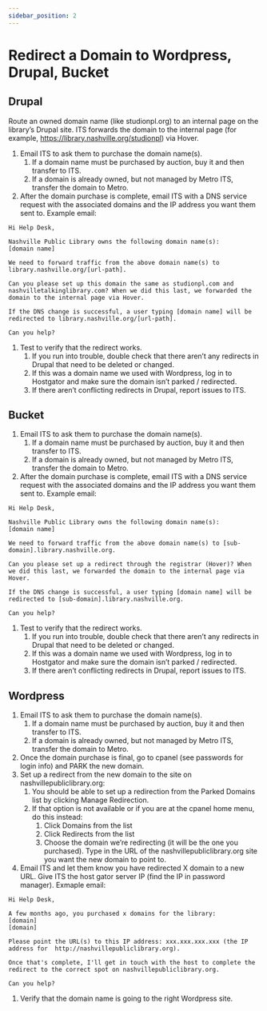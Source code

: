 ```yaml
---
sidebar_position: 2
---
```


# Redirect a Domain to Wordpress, Drupal, Bucket

## Drupal

Route an owned domain name (like studionpl.org) to an internal page on the library’s Drupal site. ITS forwards the domain to the internal page (for example, https://library.nashville.org/studionpl) via Hover.

1. Email ITS to ask them to purchase the domain name(s).
   1. If a domain name must be purchased by auction, buy it and then transfer to ITS.
   1. If a domain is already owned, but not managed by Metro ITS, transfer the domain to Metro.
1. After the domain purchase is complete, email ITS with a DNS service request with the associated domains and the IP address you want them sent to. Example email:  
```
Hi Help Desk,

Nashville Public Library owns the following domain name(s):
[domain name]

We need to forward traffic from the above domain name(s) to library.nashville.org/[url-path].

Can you please set up this domain the same as studionpl.com and nashvilletalkinglibrary.com? When we did this last, we forwarded the domain to the internal page via Hover.

If the DNS change is successful, a user typing [domain name] will be redirected to library.nashville.org/[url-path].

Can you help?
```
1. Test to verify that the redirect works.
   1. If you run into trouble, double check that there aren’t any redirects in Drupal that need to be deleted or changed.
   1. If this was a domain name we used with Wordpress, log in to Hostgator and make sure the domain isn’t parked / redirected.
   1. If there aren’t conflicting redirects in Drupal, report issues to ITS.

## Bucket

1. Email ITS to ask them to purchase the domain name(s).
   1. If a domain name must be purchased by auction, buy it and then transfer to ITS.
   1. If a domain is already owned, but not managed by Metro ITS, transfer the domain to Metro.
1. After the domain purchase is complete, email ITS with a DNS service request with the associated domains and the IP address you want them sent to. Example email:  
```
Hi Help Desk,

Nashville Public Library owns the following domain name(s):
[domain name]

We need to forward traffic from the above domain name(s) to [sub-domain].library.nashville.org.

Can you please set up a redirect through the registrar (Hover)? When we did this last, we forwarded the domain to the internal page via Hover.

If the DNS change is successful, a user typing [domain name] will be redirected to [sub-domain].library.nashville.org.

Can you help?
```
1. Test to verify that the redirect works.
   1. If you run into trouble, double check that there aren’t any redirects in Drupal that need to be deleted or changed.
   1. If this was a domain name we used with Wordpress, log in to Hostgator and make sure the domain isn’t parked / redirected.
   1. If there aren’t conflicting redirects in Drupal, report issues to ITS.

## Wordpress

1. Email ITS to ask them to purchase the domain name(s).
   1. If a domain name must be purchased by auction, buy it and then transfer to ITS.
   1. If a domain is already owned, but not managed by Metro ITS, transfer the domain to Metro.
1. Once the domain purchase is final, go to cpanel (see passwords for login info) and PARK the new domain.
1. Set up a redirect from the new domain to the site on nashvillepubliclibrary.org:
   1. You should be able to set up a redirection from the Parked Domains list by clicking Manage Redirection.
   1. If that option is not available or if you are at the cpanel home menu, do this instead:
      1. Click Domains from the list
      1. Click Redirects from the list
      1. Choose the domain we’re redirecting (it will be the one you purchased). Type in the URL of the nashvillepubliclibrary.org site you want the new domain to point to.
1. Email ITS and let them know you have redirected X domain to a new URL. Give ITS the host gator server IP (find the IP in password manager). Exmaple email:   
```
Hi Help Desk,

A few months ago, you purchased x domains for the library:
[domain]
[domain]

Please point the URL(s) to this IP address: xxx.xxx.xxx.xxx (the IP address for  http://nashvillepubliclibrary.org).

Once that's complete, I'll get in touch with the host to complete the redirect to the correct spot on nashvillepubliclibrary.org.

Can you help?
```
1. Verify that the domain name is going to the right Wordpress site.
